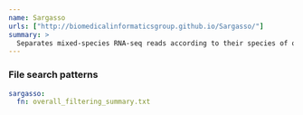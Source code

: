 ```yaml
---
name: Sargasso
urls: ["http://biomedicalinformaticsgroup.github.io/Sargasso/"]
summary: >
  Separates mixed-species RNA-seq reads according to their species of origin
---
```


<!--
~~~~~ DO NOT EDIT ~~~~~
This file is autogenerated from the MultiQC module python docstring.
Do not edit the markdown, it will be overwritten.

File path for the source of this content: test-data/data/modules/sargasso/sargasso.py
~~~~~~~~~~~~~~~~~~~~~~~
-->

### File search patterns

```yaml
sargasso:
  fn: overall_filtering_summary.txt
```
